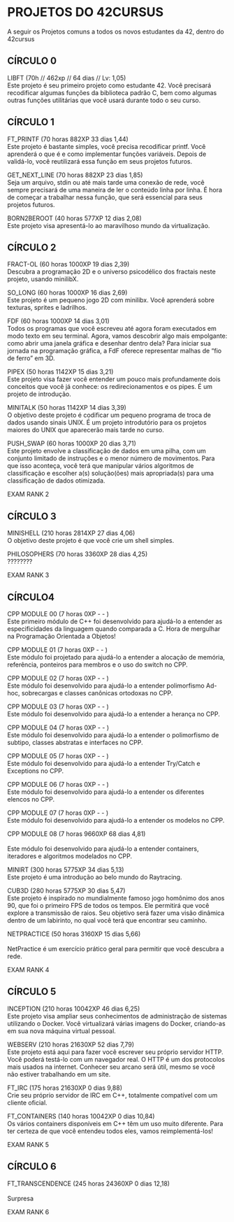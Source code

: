<h1>PROJETOS DO 42CURSUS</h1>
A seguir os Projetos comuns a todos os novos estudantes da 42, dentro do 42cursus<br>
<h2>CÍRCULO 0</h2>

LIBFT	(70h // 462xp // 64 dias // Lv: 1,05)<br>
Este projeto é seu primeiro projeto como estudante 42. Você precisará recodificar algumas funções da biblioteca padrão C, bem como algumas outras funções utilitárias que você usará durante todo o seu curso.

<h2>CÍRCULO 1</h2>

FT_PRINTF		(70 horas 882XP 33 dias 1,44)<br>
Este projeto é bastante simples, você precisa recodificar printf. Você aprenderá o que é e como implementar funções variáveis. Depois de validá-lo, você reutilizará essa função em seus projetos futuros.

GET_NEXT_LINE	(70 horas 882XP 23 dias 1,85)<br>
Seja um arquivo, stdin ou até mais tarde uma conexão de rede, você sempre precisará de uma maneira de ler o conteúdo linha por linha. É hora de começar a trabalhar nessa função, que será essencial para seus projetos futuros.

BORN2BEROOT		(40 horas 577XP 12 dias 2,08)<br>
Este projeto visa apresentá-lo ao maravilhoso mundo da virtualização.


<h2>CÍRCULO 2</h2>

FRACT-OL	(60 horas 1000XP 19 dias 2,39)<br>
Descubra a programação 2D e o universo psicodélico dos fractais neste projeto, usando minilibX.

SO_LONG		(60 horas 1000XP 16 dias 2,69)<br>
Este projeto é um pequeno jogo 2D com minilibx. Você aprenderá sobre texturas, sprites e ladrilhos.

FDF			(60 horas 1000XP 14 dias 3,01)<br>
Todos os programas que você escreveu até agora foram executados em modo texto em seu terminal. Agora, vamos descobrir algo mais empolgante: como abrir uma janela gráfica e desenhar dentro dela? Para iniciar sua jornada na programação gráfica, a FdF oferece representar malhas de “fio de ferro” em 3D.

PIPEX		(50 horas 1142XP 15 dias 3,21)<br>
Este projeto visa fazer você entender um pouco mais profundamente dois conceitos que você já conhece: os redirecionamentos e os pipes. É um projeto de introdução.

MINITALK	(50 horas 1142XP 14 dias 3,39)<br>
O objetivo deste projeto é codificar um pequeno programa de troca de dados usando sinais UNIX. É um projeto introdutório para os projetos maiores do UNIX que aparecerão mais tarde no curso.

PUSH_SWAP	(60 horas 1000XP 20 dias 3,71)<br>
Este projeto envolve a classificação de dados em uma pilha, com um conjunto limitado de instruções e o menor número de movimentos. Para que isso aconteça, você terá que manipular vários algoritmos de classificação e escolher a(s) solução(ões) mais apropriada(s) para uma classificação de dados otimizada.

EXAM RANK 2

<h2>CÍRCULO 3</h2>

MINISHELL		(210 horas 2814XP 27 dias 4,06)<br>
O objetivo deste projeto é que você crie um shell simples.

PHILOSOPHERS	(70 horas 3360XP 28 dias 4,25)<br>
????????

EXAM RANK 3

<h2>CÍRCULO4</h2>

CPP MODULE 00	(7 horas 0XP - - )<br>
Este primeiro módulo de C++ foi desenvolvido para ajudá-lo a entender as especificidades da linguagem quando comparada a C. Hora de mergulhar na Programação Orientada a Objetos!

CPP MODULE 01	(7 horas 0XP - - )<br>
Este módulo foi projetado para ajudá-lo a entender a alocação de memória, referência, ponteiros para membros e o uso do switch no CPP.

CPP MODULE 02	(7 horas 0XP - - )<br>
Este módulo foi desenvolvido para ajudá-lo a entender polimorfismo Ad-hoc, sobrecargas e classes canônicas ortodoxas no CPP.

CPP MODULE 03	(7 horas 0XP - - )<br>
Este módulo foi desenvolvido para ajudá-lo a entender a herança no CPP.

CPP MODULE 04	(7 horas 0XP - - )<br>
Este módulo foi desenvolvido para ajudá-lo a entender o polimorfismo de subtipo, classes abstratas e interfaces no CPP.

CPP MODULE 05	(7 horas 0XP - - )<br>
Este módulo foi desenvolvido para ajudá-lo a entender Try/Catch e Exceptions no CPP.

CPP MODULE 06	(7 horas 0XP - - )<br>
Este módulo foi desenvolvido para ajudá-lo a entender os diferentes elencos no CPP.

CPP MODULE 07	(7 horas 0XP - - )<br>
Este módulo foi desenvolvido para ajudá-lo a entender os modelos no CPP.

CPP MODULE 08	(7 horas 9660XP 68 dias 4,81) <br>	
Este módulo foi desenvolvido para ajudá-lo a entender containers, iteradores e algoritmos modelados no CPP.

MINIRT			(300 horas 5775XP 34 dias 5,13)<br>
Este projeto é uma introdução ao belo mundo do Raytracing.

CUB3D			(280 horas 5775XP 30 dias 5,47)<br>
Este projeto é inspirado no mundialmente famoso jogo homônimo dos anos 90, que foi o primeiro FPS de todos os tempos. Ele permitirá que você explore a transmissão de raios. Seu objetivo será fazer uma visão dinâmica dentro de um labirinto, no qual você terá que encontrar seu caminho.

NETPRACTICE		(50 horas 3160XP 15 dias 5,66)<br>	
NetPractice é um exercício prático geral para permitir que você descubra a rede.

EXAM RANK 4

<h2>CÍRCULO 5</h2>

INCEPTION		(210 horas 10042XP 46 dias 6,25)<br>
Este projeto visa ampliar seus conhecimentos de administração de sistemas utilizando o Docker. Você virtualizará várias imagens do Docker, criando-as em sua nova máquina virtual pessoal.

WEBSERV			(210 horas 21630XP 52 dias 7,79)<br>
Este projeto está aqui para fazer você escrever seu próprio servidor HTTP. Você poderá testá-lo com um navegador real. O HTTP é um dos protocolos mais usados na internet. Conhecer seu arcano será útil, mesmo se você não estiver trabalhando em um site.

FT_IRC			(175 horas 21630XP 0 dias 9,88)<br>
Crie seu próprio servidor de IRC em C++, totalmente compatível com um cliente oficial.

FT_CONTAINERS	(140 horas 10042XP 0 dias 10,84)<br>
Os vários containers disponíveis em C++ têm um uso muito diferente. Para ter certeza de que você entendeu todos eles, vamos reimplementá-los!

EXAM RANK 5

<h2>CÍRCULO 6</h2>

FT_TRANSCENDENCE	(245 horas 24360XP 0 dias 12,18)<br>	
Surpresa

EXAM RANK 6
